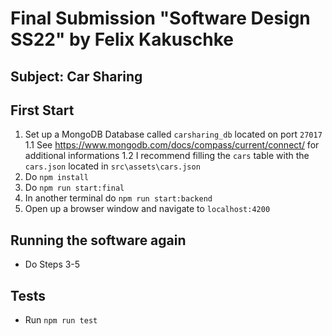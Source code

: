 # Final Submission "Software Design SS22" by Felix Kakuschke
## Subject: Car Sharing
## First Start
1. Set up a MongoDB Database called `carsharing_db` located on port `27017`
  1.1 See https://www.mongodb.com/docs/compass/current/connect/ for additional informations
  1.2 I recommend filling the `cars` table with the `cars.json` located in `src\assets\cars.json`
2. Do `npm install`
3. Do `npm run start:final`
4. In another terminal do `npm run start:backend`
5. Open up a browser window and navigate to `localhost:4200`

## Running the software again
* Do Steps 3-5
## Tests
* Run `npm run test`
